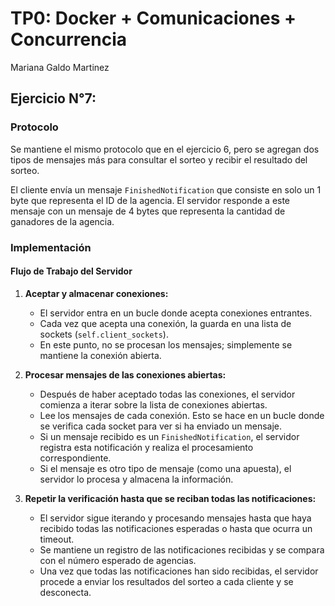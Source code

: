 # TP0: Docker + Comunicaciones + Concurrencia

Mariana Galdo Martinez

## Ejercicio N°7:

### Protocolo
Se mantiene el mismo protocolo que en el ejercicio 6, pero se agregan dos tipos de mensajes más para consultar el sorteo y recibir el resultado del sorteo. 

El cliente envía un mensaje `FinishedNotification` que consiste en solo un 1 byte que representa el ID de la agencia. 
El servidor responde a este mensaje con un mensaje de 4 bytes que representa la cantidad de ganadores de la agencia. 

### Implementación

#### Flujo de Trabajo del Servidor

1. **Aceptar y almacenar conexiones:**
   - El servidor entra en un bucle donde acepta conexiones entrantes.
   - Cada vez que acepta una conexión, la guarda en una lista de sockets (`self.client_sockets`).
   - En este punto, no se procesan los mensajes; simplemente se mantiene la conexión abierta.

2. **Procesar mensajes de las conexiones abiertas:**
   - Después de haber aceptado todas las conexiones, el servidor comienza a iterar sobre la lista de conexiones abiertas.
   - Lee los mensajes de cada conexión. Esto se hace en un bucle donde se verifica cada socket para ver si ha enviado un mensaje.
   - Si un mensaje recibido es un `FinishedNotification`, el servidor registra esta notificación y realiza el procesamiento correspondiente.
   - Si el mensaje es otro tipo de mensaje (como una apuesta), el servidor lo procesa y almacena la información.

3. **Repetir la verificación hasta que se reciban todas las notificaciones:**
     - El servidor sigue iterando y procesando mensajes hasta que haya recibido todas las notificaciones esperadas o hasta que ocurra un timeout.
     - Se mantiene un registro de las notificaciones recibidas y se compara con el número esperado de agencias.
     - Una vez que todas las notificaciones han sido recibidas, el servidor procede a enviar los resultados del sorteo a cada cliente y se desconecta. 
